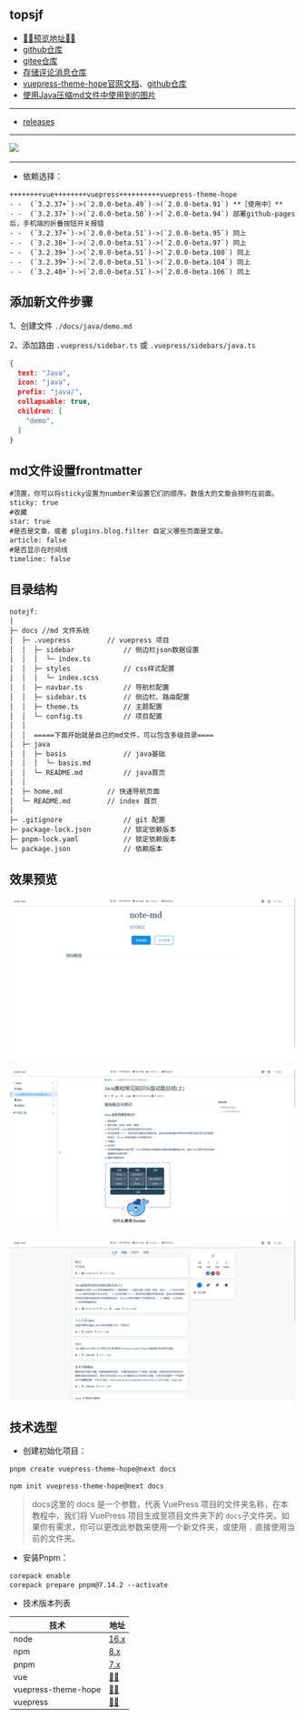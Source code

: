 ## topsjf

- <a href="https://topsjf.github.io/" target="_blank">🚀🚀预览地址🚀🚀</a>
- <a href="https://github.com/topsjf/topsjf.github.io" target="_blank">github仓库</a>
- <a href="https://gitee.com/topsjf/topsjf.gitee.io" target="_blank">gitee仓库</a>
- <a href="https://github.com/topsjf/giscus-discussions" target="_blank">存储评论消息仓库</a>
- <a href="https://vuepress-theme-hope.github.io/v2/zh/" target="_blank">vuepress-theme-hope官网文档</a>、<a href="https://github.com/vuepress-theme-hope/vuepress-theme-hope" target="_blank">github仓库</a>
- <a href="https://gitee.com/cps007/imgfileserve" target="_blank">使用Java压缩md文件中使用到的图片</a>
--------
- <a href="https://github.com/topsjf/topsjf.github.io/releases" target="_blank">releases</a>


-------

[![](https://developer.stackblitz.com/img/open_in_stackblitz.svg)](https://stackblitz.com/github/topsjf/topsjf.github.io)

-------


- 依赖选择：

```
++++++++vue++++++++vuepress++++++++++vuepress-theme-hope
- -  (`3.2.37+`)->(`2.0.0-beta.49`)->(`2.0.0-beta.91`) **［使用中］** 
- -  (`3.2.37+`)->(`2.0.0-beta.50`)->(`2.0.0-beta.94`) 部署github-pages后，手机端的折叠按钮开关报错
- -  (`3.2.37+`)->(`2.0.0-beta.51`)->(`2.0.0-beta.95`) 同上
- -  (`3.2.38+`)->(`2.0.0-beta.51`)->(`2.0.0-beta.97`) 同上
- -  (`3.2.39+`)->(`2.0.0-beta.51`)->(`2.0.0-beta.100`) 同上
- -  (`3.2.39+`)->(`2.0.0-beta.51`)->(`2.0.0-beta.104`) 同上
- -  (`3.2.40+`)->(`2.0.0-beta.51`)->(`2.0.0-beta.106`) 同上
```


## 添加新文件步骤

1、创建文件 `./docs/java/demo.md`

2、添加路由 `.vuepress/sidebar.ts` 或 `.vuepress/sidebars/java.ts`

```json
{
  text: "Java",
  icon: "java",
  prefix: "java/",
  collapsable: true,
  children: [
    "demo",
  ]
}
```

## md文件设置frontmatter

```text
#顶置，你可以将sticky设置为number来设置它们的顺序。数值大的文章会排列在前面。
sticky: true
#收藏
star: true
#是否是文章，或者 plugins.blog.filter 自定义哪些页面是文章。
article: false
#是否显示在时间线
timeline: false
```


## 目录结构

```text
notejf:
│
├─ docs //md 文件系统 
│  ├─ .vuepress         // vuepress 项目 
│  │  ├─ sidebar            // 侧边栏json数据设置 
│  │  │  └─ index.ts 
│  │  ├─ styles             // css样式配置 
│  │  │  └─ index.scss 
│  │  ├─ navbar.ts          // 导航栏配置 
│  │  ├─ sidebar.ts         // 侧边栏、路由配置 
│  │  ├─ theme.ts           // 主题配置 
│  │  └─ config.ts          // 项目配置 
│  │   
│  │  =====下面开始就是自己的md文件，可以包含多级目录==== 
│  ├─ java 
│  │  ├─ basis              // java基础
│  │  │  └─ basis.md
│  │  └─ README.md          // java首页
│  │
│  ├─ home.md           // 快速导航页面
│  └─ README.md         // index 首页
│
├─ .gitignore               // git 配置 
├─ package-lock.json        // 锁定依赖版本
├─ pnpm-lock.yaml           // 锁定依赖版本
└─ package.json             // 依赖版本

```

## 效果预览

![](./img/img.png)

![](./img/img_1.png)

![](./img/img_2.png)

## 技术选型


- 创建初始化项目： 


```shell
pnpm create vuepress-theme-hope@next docs
```

```shell
npm init vuepress-theme-hope@next docs

```

> docs这里的 docs 是一个参数，代表 VuePress 项目的文件夹名称，在本教程中，我们将 VuePress 项目生成至项目文件夹下的 `docs`子文件夹。如果你有需求，你可以更改此参数来使用一个新文件夹，或使用 `.` 直接使用当前的文件夹。


- 安装Pnpm：

```shell
corepack enable
corepack prepare pnpm@7.14.2 --activate
```


- 技术版本列表

| 技术                      | 地址                                                                                                |
|-------------------------|---------------------------------------------------------------------------------------------------|
| node                    | <a href="https://www.npmjs.com/package/node" target="_blank">16.x</a>                          |
| npm                     | <a href="https://www.npmjs.com/package/npm" target="_blank">8.x</a>                            |
| pnpm                    | <a href="https://www.npmjs.com/package/pnpm" target="_blank">7.x</a>                           |
| vue                     | <a href="https://www.npmjs.com/package/vue" target="_blank">🚀🚀</a>                           |
| vuepress-theme-hope     | <a href="https://www.npmjs.com/package/vuepress-theme-hope" target="_blank">🚀🚀</a>           |
| vuepress                | <a href="https://www.npmjs.com/package/vuepress" target="_blank">🚀🚀</a>                      |
